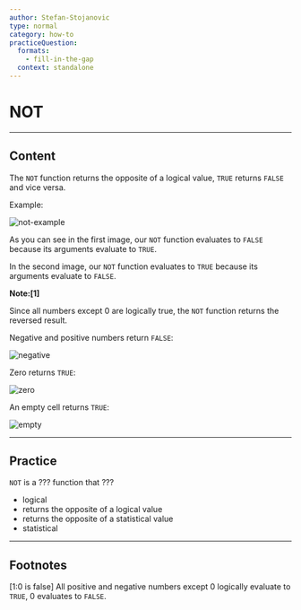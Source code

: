 ```yaml
---
author: Stefan-Stojanovic
type: normal
category: how-to
practiceQuestion:
  formats:
    - fill-in-the-gap
  context: standalone
---
```


# NOT


---

## Content

The `NOT` function returns the opposite of a logical value, `TRUE` returns `FALSE` and vice versa.

Example:

![not-example](https://img.enkipro.com/87509733e9b2cb066922d98c8925477e.png)

As you can see in the first image, our `NOT` function evaluates to `FALSE` because its arguments evaluate to `TRUE`. 

In the second image, our `NOT` function evaluates to `TRUE` because its arguments evaluate to `FALSE`. 

**Note:[1]**

Since all numbers except 0 are logically true, the `NOT` function returns the reversed result.

Negative and positive numbers return `FALSE`:

![negative](https://img.enkipro.com/6a8de95c3bdf41789598f022b52e4dfb.png)

Zero returns `TRUE`:

![zero](https://img.enkipro.com/c1dc5c4ed4d9ab8af8d593bbacea1d5a.png)

An empty cell returns `TRUE`:

![empty](https://img.enkipro.com/b62c350762df4368dc9cf5c3f8fd1805.png)


---

## Practice

`NOT` is a ??? function that ???

- logical
- returns the opposite of a logical value
- returns the opposite of a statistical value
- statistical


---

## Footnotes

[1:0 is false]
All positive and negative numbers except 0 logically evaluate to `TRUE`, 0 evaluates to `FALSE`.
